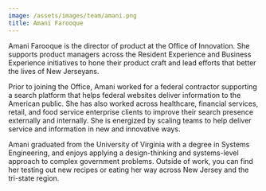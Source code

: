 ```yaml
---
image: /assets/images/team/amani.png
title: Amani Farooque
---
```


Amani Farooque is the director of product at the Office of Innovation. She supports product managers across the Resident Experience and Business Experience initiatives to hone their product craft and lead efforts that better the lives of New Jerseyans.

Prior to joining the Office, Amani worked for a federal contractor supporting a search platform that helps federal websites deliver information to the American public. She has also worked across healthcare, financial services, retail, and food service enterprise clients to improve their search presence externally and internally. She is energized by scaling teams to help deliver service and information in new and innovative ways.

Amani graduated from the University of Virginia with a degree in Systems Engineering, and enjoys applying a design-thinking and systems-level approach to complex government problems. Outside of work, you can find her testing out new recipes or eating her way across New Jersey and the tri-state region. 
